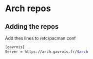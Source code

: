 # Arch repos

## Adding the repos

Add thes lines to /etc/pacman.conf
```bash
[gavrois]
Server = https://arch.gavrois.fr/$arch
```
